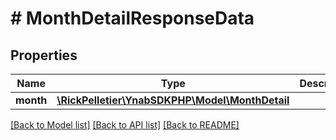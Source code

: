 # # MonthDetailResponseData

## Properties

Name | Type | Description | Notes
------------ | ------------- | ------------- | -------------
**month** | [**\RickPelletier\YnabSDKPHP\Model\MonthDetail**](MonthDetail.md) |  |

[[Back to Model list]](../../README.md#models) [[Back to API list]](../../README.md#endpoints) [[Back to README]](../../README.md)
